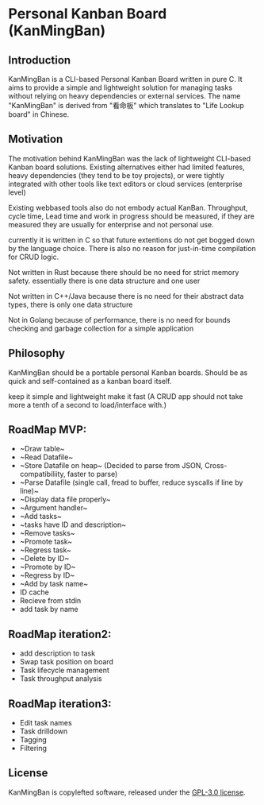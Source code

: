 # Personal Kanban Board (KanMingBan)

## Introduction

KanMingBan is a CLI-based Personal Kanban Board written in pure C. It aims to provide a simple and lightweight solution for managing tasks without relying on heavy dependencies or external services. The name "KanMingBan" is derived from "看命板" which translates to "Life Lookup board" in Chinese.

## Motivation

The motivation behind KanMingBan was the lack of lightweight CLI-based Kanban board solutions. Existing alternatives either had limited features, heavy dependencies (they tend to be toy projects), or were tightly integrated with other tools like text editors or cloud services (enterprise level)

Existing webbased tools also do not embody actual KanBan. Throughput, cycle time, Lead time and work in progress should be measured, if they are measured they are usually for enterprise and not personal use.

currently it is written in C so that future extentions do not get bogged down by the language choice. There is also no reason for just-in-time compilation for CRUD logic.

Not written in Rust because there should be no need for strict memory safety. essentially there is one data structure and one user

Not written in C++/Java because there is no need for their abstract data types, there is only one data structure

Not in Golang because of performance, there is no need for bounds checking and garbage collection for a simple application

## Philosophy

KanMingBan should be a portable personal Kanban boards. Should be as quick and self-contained as a kanban board itself.

keep it simple and lightweight
make it fast
(A CRUD app should not take more a tenth of a second to load/interface with.)


## RoadMap MVP:
- ~Draw table~
- ~Read Datafile~
- ~Store Datafile on heap~ (Decided to parse from JSON, Cross-compatibiliity, faster to parse)
- ~Parse Datafile (single call, fread to buffer, reduce syscalls if line by line)~
- ~Display data file properly~
- ~Argument handler~
- ~Add tasks~
- ~tasks have ID and description~
- ~Remove tasks~
- ~Promote task~
- ~Regress task~
- ~Delete by ID~
- ~Promote by ID~
- ~Regress by ID~
- ~Add by task name~
- ID cache
- Recieve from stdin
- add task by name
  
## RoadMap iteration2:
- add description to task
- Swap task position on board
- Task lifecycle management
- Task throughput analysis

## RoadMap iteration3:
- Edit task names
- Task drilldown
- Tagging
- Filtering


## License

KanMingBan is copylefted software, released under the [GPL-3.0 license](https://www.gnu.org/licenses/gpl-3.0.en.html).
